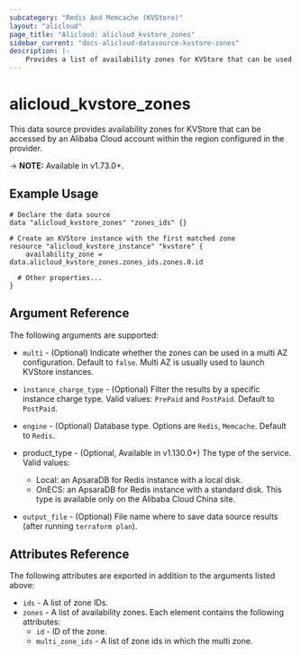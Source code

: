 ```yaml
---
subcategory: "Redis And Memcache (KVStore)"
layout: "alicloud"
page_title: "Alicloud: alicloud_kvstore_zones"
sidebar_current: "docs-alicloud-datasource-kvstore-zones"
description: |-
    Provides a list of availability zones for KVStore that can be used by an Alibaba Cloud account.
---
```


# alicloud\_kvstore\_zones

This data source provides availability zones for KVStore that can be accessed by an Alibaba Cloud account within the region configured in the provider.

-> **NOTE:** Available in v1.73.0+.

## Example Usage

```
# Declare the data source
data "alicloud_kvstore_zones" "zones_ids" {}

# Create an KVStore instance with the first matched zone
resource "alicloud_kvstore_instance" "kvstore" {
    availability_zone = data.alicloud_kvstore_zones.zones_ids.zones.0.id

  # Other properties...
}
```

## Argument Reference

The following arguments are supported:

* `multi` - (Optional) Indicate whether the zones can be used in a multi AZ configuration. Default to `false`. Multi AZ is usually used to launch KVStore instances.
* `instance_charge_type` - (Optional) Filter the results by a specific instance charge type. Valid values: `PrePaid` and `PostPaid`. Default to `PostPaid`.
* `engine` - (Optional) Database type. Options are `Redis`, `Memcache`. Default to `Redis`.
* product_type - (Optional, Available in v1.130.0+) The type of the service. Valid values:
    * Local: an ApsaraDB for Redis instance with a local disk.
    * OnECS: an ApsaraDB for Redis instance with a standard disk. This type is available only on the Alibaba Cloud China site.
    
* `output_file` - (Optional) File name where to save data source results (after running `terraform plan`).

## Attributes Reference

The following attributes are exported in addition to the arguments listed above:

* `ids` - A list of zone IDs.
* `zones` - A list of availability zones. Each element contains the following attributes:
  * `id` - ID of the zone.
  * `multi_zone_ids` - A list of zone ids in which the multi zone.
